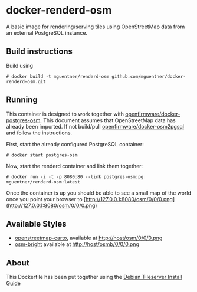 # docker-renderd-osm

A basic image for rendering/serving tiles using OpenStreetMap data from an external
PostgreSQL instance.

## Build instructions

Build using

    # docker build -t mguentner/renderd-osm github.com/mguentner/docker-renderd-osm.git

## Running

This container is designed to work together with
[openfirmware/docker-postgres-osm](https://registry.hub.docker.com/u/openfirmware/postgres-osm/).
This document assumes that OpenStreetMap data has already been imported.
If not build/pull [openfirmware/docker-osm2pgsql](https://registry.hub.docker.com/u/openfirmware/osm2pgsql/) and follow the instructions.

First, start the already configured PostgreSQL container:

    # docker start postgres-osm

Now, start the renderd container and link them together:

    # docker run -i -t -p 8080:80 --link postgres-osm:pg  mguentner/renderd-osm:latest

Once the container is up you should be able to see a small map of the
world once you point your browser to [http://127.0.0.1:8080/osm/0/0/0.png](http://127.0.0.1:8080/osm/0/0/0.png)

## Available Styles

 * [openstreetmap-carto](https://github.com/gravitystorm/openstreetmap-carto),
   available at [http://host/osm/0/0/0.png](http://host/osm/0/0/0.png)
 * [osm-bright](https://github.com/mapbox/osm-bright)
   available at [http://host/osmb/0/0/0.png](http://host/osmb/0/0/0.png)

## About

This Dockerfile has been put together using the [Debian Tileserver Install Guide](https://wiki.debian.org/OSM/tileserver/jessie)
